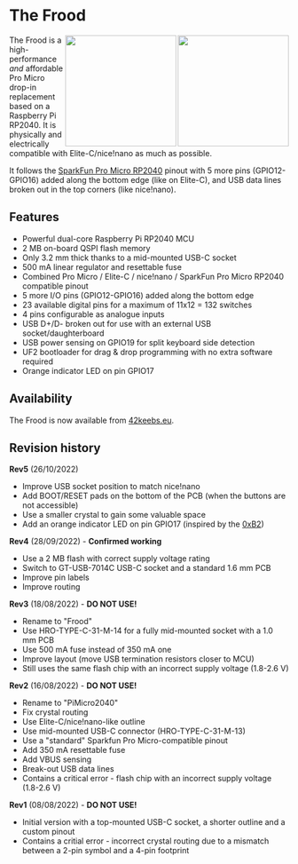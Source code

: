 # The Frood

<img src="https://github.com/piit79/Frood/blob/main/Frood-back.png?raw=true" width="200" align="right">
<img src="https://github.com/piit79/Frood/blob/main/Frood-front.png?raw=true" width="200" align="right">

The Frood is a high-performance _and_ affordable Pro Micro drop-in replacement based on a Raspberry Pi RP2040. It is physically and electrically compatible with Elite-C/nice!nano as much as possible.

It follows the [SparkFun Pro Micro RP2040](https://www.sparkfun.com/products/18288) pinout with 5 more pins (GPIO12-GPIO16) added along the bottom edge (like on Elite-C), and USB data lines broken out in the top corners (like nice!nano).

## Features

* Powerful dual-core Raspberry Pi RP2040 MCU
* 2 MB on-board QSPI flash memory
* Only 3.2 mm thick thanks to a mid-mounted USB-C socket
* 500 mA linear regulator and resettable fuse
* Combined Pro Micro / Elite-C / nice!nano / SparkFun Pro Micro RP2040 compatible pinout
* 5 more I/O pins (GPIO12-GPIO16) added along the bottom edge 
* 23 available digital pins for a maximum of 11x12 = 132 switches
* 4 pins configurable as analogue inputs
* USB D+/D- broken out for use with an external USB socket/daughterboard
* USB power sensing on GPIO19 for split keyboard side detection
* UF2 bootloader for drag & drop programming with no extra software required
* Orange indicator LED on pin GPIO17

## Availability

The Frood is now available from [42keebs.eu](https://42keebs.eu/shop/parts/controllers/frood-rp2040-pro-micro-controller/).

## Revision history

**Rev5** (26/10/2022)
* Improve USB socket position to match nice!nano
* Add BOOT/RESET pads on the bottom of the PCB (when the buttons are not accessible)
* Use a smaller crystal to gain some valuable space
* Add an orange indicator LED on pin GPIO17 (inspired by the [0xB2](https://github.com/plut0nium/0xB2))

**Rev4** (28/09/2022) - **Confirmed working**
* Use a 2 MB flash with correct supply voltage rating
* Switch to GT-USB-7014C USB-C socket and a standard 1.6 mm PCB
* Improve pin labels
* Improve routing

**Rev3** (18/08/2022) - **DO NOT USE!**
* Rename to "Frood"
* Use HRO-TYPE-C-31-M-14 for a fully mid-mounted socket with a 1.0 mm PCB
* Use 500 mA fuse instead of 350 mA one
* Improve layout (move USB termination resistors closer to MCU)
* Still uses the same flash chip with an incorrect supply voltage (1.8-2.6 V)

**Rev2** (16/08/2022) - **DO NOT USE!**
* Rename to "PiMicro2040"
* Fix crystal routing
* Use Elite-C/nice!nano-like outline
* Use mid-mounted USB-C connector (HRO-TYPE-C-31-M-13)
* Use a "standard" Sparkfun Pro Micro-compatible pinout
* Add 350 mA resettable fuse
* Add VBUS sensing
* Break-out USB data lines
* Contains a critical error - flash chip with an incorrect supply voltage (1.8-2.6 V)

**Rev1** (08/08/2022) - **DO NOT USE!**
* Initial version with a top-mounted USB-C socket, a shorter outline and a custom pinout
* Contains a critial error - incorrect crystal routing due to a mismatch between a 2-pin symbol and a 4-pin footprint
